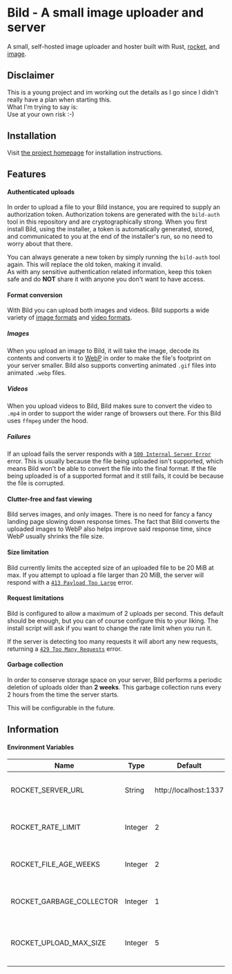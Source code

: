 # Bild - A small image uploader and server

A small, self-hosted image uploader and hoster built with Rust, [rocket](https://rocket.rs), and
[image](https://github.com/image-rs/image).

## Disclaimer
This is a young project and im working out the details as I go since I didn't
really have a plan when starting this.
<br>What I'm trying to say is:<br>
Use at your own risk :-)

## Installation
Visit [the project homepage](https://bild.waalrus.xyz) for installation instructions.

## Features

#### Authenticated uploads
In order to upload a file to your Bild instance, you are required to supply an authorization token.
Authorization tokens are generated with the `bild-auth` tool in this repository and are cryptographically strong.
When you first install Bild, using the installer, a token is automatically generated, stored, and
communicated to you at the end of the installer's run, so no need to worry about that there.

You can always generate a new token by simply running the `bild-auth` tool again. This will replace
the old token, making it invalid.<br>
As with any sensitive authentication related information, keep this token safe and do __NOT__ share it
with anyone you don't want to have access.

####  Format conversion
With Bild you can upload both images and videos. Bild supports a wide variety of [image formats](https://github.com/image-rs/image/blob/master/README.md#supported-image-formats)
and [video formats](https://github.com/bojand/infer#video).

##### Images
When you upload an image to Bild, it will take the image, decode its contents and converts it to
[WebP](https://en.wikipedia.org/wiki/WebP) in order to make the file's footprint on your server
smaller.
Bild also supports converting animated `.gif` files into animated `.webp` files.

##### Videos
When you upload videos to Bild, Bild makes sure to convert the video to `.mp4` in order to support
the wider range of browsers out there. For this Bild uses `ffmpeg` under the hood.

##### Failures
If an upload fails the server responds with a [`500 Internal Server Error`](https://developer.mozilla.org/en-US/docs/Web/HTTP/Status/500) error.
This is usually because the file being uploaded isn't supported, which means Bild won't be able to
convert the file into the final format.
If the file being uploaded is of a supported format and it still fails, it could be because the
file is corrupted.

#### Clutter-free and fast viewing
Bild serves images, and only images. There is no need for fancy a fancy landing page slowing down response times.
The fact that Bild converts the uploaded images to WebP also helps improve said response time, since WebP usually
shrinks the file size.

#### Size limitation
Bild currently limits the accepted size of an uploaded file to be 20 MiB at max. If you attempt
to upload a file larger than 20 MiB, the server will respond with a
[`413 Payload Too Large`](https://developer.mozilla.org/en-US/docs/Web/HTTP/Status/413) error.

#### Request limitations
Bild is configured to allow a maximum of 2 uploads per second. This default should be enough, but
you can of course configure this to your liking. The install script will ask if you want to change
the rate limit when you run it.

If the server is detecting too many requests it will abort any new requests, returning a
[`429 Too Many Requests`](https://developer.mozilla.org/en-US/docs/Web/HTTP/Status/429) error.

#### Garbage collection
In order to conserve storage space on your server, Bild performs a periodic deletion of uploads
older than __2 weeks__. This garbage collection runs every 2 hours from the time the server starts.

This will be configurable in the future.

## Information

#### Environment Variables
|Name|Type|Default|Description|
|-|-|-|-|
|ROCKET_SERVER_URL|String|http://localhost:1337|The URL in the returned image link|
|ROCKET_RATE_LIMIT|Integer|2|Number of allowed requests per second|
|ROCKET_FILE_AGE_WEEKS|Integer|2|Number of weeks files are allowed to live for|
|ROCKET_GARBAGE_COLLECTOR|Integer|1|Turn old file deletion ON (1) or OFF (0)|
|ROCKET_UPLOAD_MAX_SIZE|Integer|5|Maximum allowed file size, in MiB, the server will allow|
